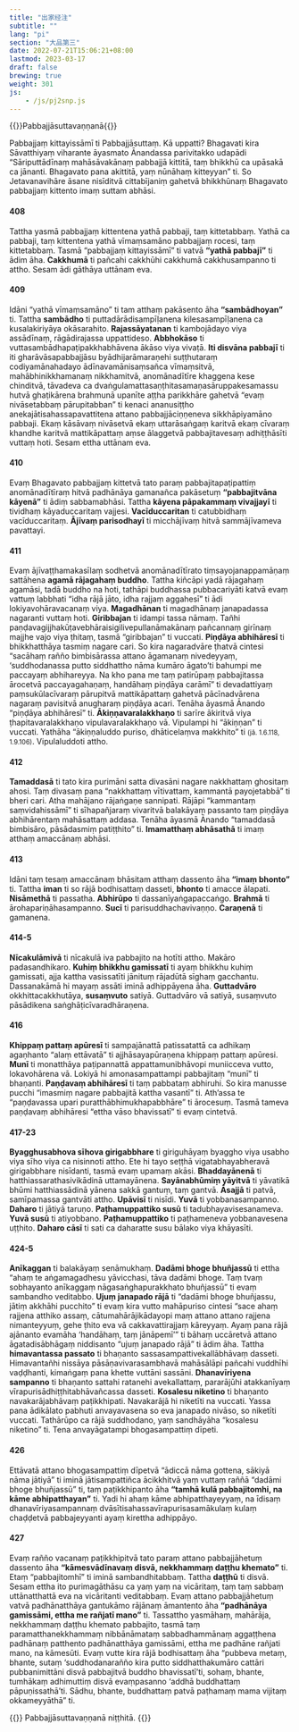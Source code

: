 ```yaml
---
title: "出家经注"
subtitle: ""
lang: "pi"
section: "大品第三"
date: 2022-07-21T15:06:21+08:00
lastmod: 2023-03-17
draft: false
brewing: true
weight: 301
js:
    - /js/pj2snp.js
---
```


{{<subtitle>}}Pabbajjāsuttavaṇṇanā{{</subtitle>}}

Pabbajjaṃ kittayissāmī ti Pabbajjāsuttaṃ. Kā uppatti? Bhagavati kira Sāvatthiyaṃ viharante āyasmato Ānandassa parivitakko udapādi “Sāriputtādīnaṃ mahāsāvakānaṃ pabbajjā kittitā, taṃ bhikkhū ca upāsakā ca jānanti. Bhagavato pana akittitā, yaṃ nūnāhaṃ kitteyyan” ti. So Jetavanavihāre āsane nisīditvā cittabījaniṃ gahetvā bhikkhūnaṃ Bhagavato pabbajjaṃ kittento imaṃ suttam abhāsi.

#### 408


Tattha yasmā pabbajjaṃ kittentena yathā pabbaji, taṃ kittetabbaṃ. Yathā ca pabbaji, taṃ kittentena yathā vīmaṃsamāno pabbajjaṃ rocesi, taṃ kittetabbaṃ. Tasmā “pabbajjaṃ kittayissāmī” ti vatvā **“yathā pabbajī”** ti ādim āha. **Cakkhumā** ti pañcahi cakkhūhi cakkhumā cakkhusampanno ti attho. Sesam ādi gāthāya uttānam eva.

#### 409


Idāni “yathā vīmaṃsamāno” ti tam atthaṃ pakāsento āha **“sambādhoyan”** ti. Tattha **sambādho** ti puttadārādisampīḷanena kilesasampīḷanena ca kusalakiriyāya okāsarahito. **Rajassāyatanan** ti kambojādayo viya assādīnaṃ, rāgādirajassa uppattideso. **Abbhokāso** ti vuttasambādhapaṭipakkhabhāvena ākāso viya vivaṭā. **Iti disvāna pabbajī** ti iti gharāvāsapabbajjāsu byādhijarāmaraṇehi suṭṭhutaraṃ codiyamānahadayo ādīnavamānisaṃsañca vīmaṃsitvā, mahābhinikkhamanaṃ nikkhamitvā, anomānadītīre khaggena kese chinditvā, tāvadeva ca dvaṅgulamattasaṇṭhitasamaṇasāruppakesamassu hutvā ghaṭikārena brahmunā upanīte aṭṭha parikkhāre gahetvā “evaṃ nivāsetabbaṃ pārupitabban” ti kenaci ananusiṭṭho anekajātisahassapavattitena attano pabbajjāciṇṇeneva sikkhāpiyamāno pabbaji. Ekaṃ kāsāvaṃ nivāsetvā ekaṃ uttarāsaṅgaṃ karitvā ekaṃ cīvaraṃ khandhe karitvā mattikāpattaṃ aṃse ālaggetvā pabbajitavesaṃ adhiṭṭhāsīti vuttaṃ hoti. Sesam ettha uttānam eva.

#### 410


Evaṃ Bhagavato pabbajjaṃ kittetvā tato paraṃ pabbajitapaṭipattiṃ anomānadītīraṃ hitvā padhānāya gamanañca pakāsetuṃ **“pabbajitvāna kāyenā”** ti ādiṃ sabbamabhāsi. Tattha **kāyena pāpakammaṃ vivajjayī** ti tividhaṃ kāyaduccaritaṃ vajjesi. **Vacīduccaritan** ti catubbidhaṃ vacīduccaritaṃ. **Ājīvaṃ parisodhayī** ti micchājīvaṃ hitvā sammājīvameva pavattayi.

#### 411


Evaṃ ājīvaṭṭhamakasīlaṃ sodhetvā anomānadītīrato tiṃsayojanappamāṇaṃ sattāhena **agamā rājagahaṃ buddho**. Tattha kiñcāpi yadā rājagahaṃ agamāsi, tadā buddho na hoti, tathāpi buddhassa pubbacariyāti katvā evaṃ vattuṃ labbhati “idha rājā jāto, idha rajjaṃ aggahesī” ti ādi lokiyavohāravacanaṃ viya. **Magadhānan** ti magadhānaṃ janapadassa nagaranti vuttaṃ hoti. **Giribbajan** ti idampi tassa nāmaṃ. Tañhi paṇḍavagijjhakūṭavebhāraisigilivepullanāmakānaṃ pañcannaṃ girīnaṃ majjhe vajo viya ṭhitaṃ, tasmā “giribbajan” ti vuccati. **Piṇḍāya abhihāresī** ti bhikkhatthāya tasmiṃ nagare cari. So kira nagaradvāre ṭhatvā cintesi “sacāhaṃ rañño bimbisārassa attano āgamanaṃ nivedeyyaṃ, ‘suddhodanassa putto siddhattho nāma kumāro āgato’ti bahumpi me paccayaṃ abhihareyya. Na kho pana me taṃ patirūpaṃ pabbajitassa ārocetvā paccayagahaṇaṃ, handāhaṃ piṇḍāya carāmī” ti devadattiyaṃ paṃsukūlacīvaraṃ pārupitvā mattikāpattaṃ gahetvā pācīnadvārena nagaraṃ pavisitvā anugharaṃ piṇḍāya acari. Tenāha āyasmā Ānando “piṇḍāya abhihāresī” ti. **Ākiṇṇavaralakkhaṇo** ti sarīre ākiritvā viya ṭhapitavaralakkhaṇo vipulavaralakkhaṇo vā. Vipulampi hi “ākiṇṇan” ti vuccati. Yathāha “ākiṇṇaluddo puriso, dhāticelaṃva makkhito” ti <small>(jā. 1.6.118, 1.9.106)</small>. Vipulaluddoti attho.

#### 412


**Tamaddasā** ti tato kira purimāni satta divasāni nagare nakkhattaṃ ghositaṃ ahosi. Taṃ divasaṃ pana “nakkhattaṃ vītivattaṃ, kammantā payojetabbā” ti bheri cari. Atha mahājano rājaṅgaṇe sannipati. Rājāpi “kammantaṃ saṃvidahissāmī” ti sīhapañjaraṃ vivaritvā balakāyaṃ passanto taṃ piṇḍāya abhihārentaṃ mahāsattaṃ addasa. Tenāha āyasmā Ānando “tamaddasā bimbisāro, pāsādasmiṃ patiṭṭhito” ti. **Imamatthaṃ abhāsathā** ti imaṃ atthaṃ amaccānaṃ abhāsi.

#### 413


Idāni taṃ tesaṃ amaccānaṃ bhāsitam atthaṃ dassento āha **“imaṃ bhonto”** ti. Tattha **iman** ti so rājā bodhisattaṃ dasseti, **bhonto** ti amacce ālapati. **Nisāmethā** ti passatha. **Abhirūpo** ti dassanīyaṅgapaccaṅgo. **Brahmā** ti ārohapariṇāhasampanno. **Sucī** ti parisuddhachavivaṇṇo. **Caraṇenā** ti gamanena.

#### 414-5



**Nīcakulāmivā** ti nīcakulā iva pabbajito na hotīti attho. Makāro padasandhikaro. **Kuhiṃ bhikkhu gamissatī** ti ayaṃ bhikkhu kuhiṃ gamissati, ajja kattha vasissatīti jānituṃ rājadūtā sīghaṃ gacchantu. Dassanakāmā hi mayaṃ assāti iminā adhippāyena āha. **Guttadvāro** okkhittacakkhutāya, **susaṃvuto** satiyā. Guttadvāro vā satiyā, susaṃvuto pāsādikena saṅghāṭicīvaradhāraṇena.

#### 416


**Khippaṃ pattaṃ apūresī** ti sampajānattā patissatattā ca adhikaṃ agaṇhanto “alaṃ ettāvatā” ti ajjhāsayapūraṇena khippaṃ pattaṃ apūresi. **Munī** ti monatthāya paṭipannattā appattamunibhāvopi muniicceva vutto, lokavohārena vā. Lokiyā hi amonasampattampi pabbajitaṃ “munī” ti bhaṇanti. **Paṇḍavaṃ abhihāresī** ti taṃ pabbataṃ abhiruhi. So kira manusse pucchi “imasmiṃ nagare pabbajitā kattha vasantī” ti. Ath’assa te “paṇḍavassa upari puratthābhimukhapabbhāre” ti ārocesuṃ. Tasmā tameva paṇḍavaṃ abhihāresi “ettha vāso bhavissatī” ti evaṃ cintetvā.

#### 417-23








**Byagghusabhova sīhova girigabbhare** ti giriguhāyaṃ byaggho viya usabho viya sīho viya ca nisinnoti attho. Ete hi tayo seṭṭhā vigatabhayabheravā girigabbhare nisīdanti, tasmā evaṃ upamaṃ akāsi. **Bhaddayānenā** ti hatthiassarathasivikādinā uttamayānena. **Sayānabhūmiṃ yāyitvā** ti yāvatikā bhūmi hatthiassādinā yānena sakkā gantuṃ, taṃ gantvā. **Āsajjā** ti patvā, samīpamassa gantvāti attho. **Upāvisī** ti nisīdi. **Yuvā** ti yobbanasampanno. **Daharo** ti jātiyā taruṇo. **Paṭhamuppattiko susū** ti tadubhayavisesanameva. **Yuvā susū** ti atiyobbano. **Paṭhamuppattiko** ti paṭhameneva yobbanavesena uṭṭhito. **Daharo cāsī** ti sati ca daharatte susu bālako viya khāyasīti.

#### 424-5



**Anīkaggan** ti balakāyaṃ senāmukhaṃ. **Dadāmi bhoge bhuñjassū** ti ettha “ahaṃ te aṅgamagadhesu yāvicchasi, tāva dadāmi bhoge. Taṃ tvaṃ sobhayanto anīkaggaṃ nāgasaṅghapurakkhato bhuñjassū” ti evaṃ sambandho veditabbo. **Ujuṃ janapado rājā** ti “dadāmi bhoge bhuñjassu, jātiṃ akkhāhi pucchito” ti evaṃ kira vutto mahāpuriso cintesi “sace ahaṃ rajjena atthiko assaṃ, cātumahārājikādayopi maṃ attano attano rajjena nimanteyyuṃ, gehe ṭhito eva vā cakkavattirajjaṃ kāreyyaṃ. Ayaṃ pana rājā ajānanto evamāha ‘handāhaṃ, taṃ jānāpemī’” ti bāhaṃ uccāretvā attano āgatadisābhāgaṃ niddisanto “ujuṃ janapado rājā” ti ādim āha. Tattha **himavantassa passato** ti bhaṇanto sassasampattivekallābhāvaṃ dasseti. Himavantañhi nissāya pāsāṇavivarasambhavā mahāsālāpi pañcahi vuddhīhi vaḍḍhanti, kimaṅgaṃ pana khette vuttāni sassāni. **Dhanavīriyena sampanno** ti bhaṇanto sattahi ratanehi avekallattaṃ, pararājūhi atakkanīyaṃ vīrapurisādhiṭṭhitabhāvañcassa dasseti. **Kosalesu niketino** ti bhaṇanto navakarājabhāvaṃ paṭikkhipati. Navakarājā hi niketīti na vuccati. Yassa pana ādikālato pabhuti anvayavasena so eva janapado nivāso, so niketīti vuccati. Tathārūpo ca rājā suddhodano, yaṃ sandhāyāha “kosalesu niketino” ti. Tena anvayāgatampi bhogasampattiṃ dīpeti.

#### 426


Ettāvatā attano bhogasampattiṃ dīpetvā “ādiccā nāma gottena, sākiyā nāma jātiyā” ti iminā jātisampattiñca ācikkhitvā yaṃ vuttaṃ raññā “dadāmi bhoge bhuñjassū” ti, taṃ paṭikkhipanto āha **“tamhā kulā pabbajitomhi, na kāme abhipatthayan”** ti. Yadi hi ahaṃ kāme abhipatthayeyyaṃ, na īdisaṃ dhanavīriyasampannaṃ dvāsītisahassavīrapurisasamākulaṃ kulaṃ chaḍḍetvā pabbajeyyanti ayaṃ kirettha adhippāyo.

#### 427


Evaṃ rañño vacanaṃ paṭikkhipitvā tato paraṃ attano pabbajjāhetuṃ dassento āha **“kāmesvādīnavaṃ disvā, nekkhammaṃ daṭṭhu khemato”** ti. Etaṃ “pabbajitomhī” ti iminā sambandhitabbaṃ. Tattha **daṭṭhū** ti disvā. Sesam ettha ito purimagāthāsu ca yaṃ yaṃ na vicāritaṃ, taṃ taṃ sabbaṃ uttānatthattā eva na vicāritanti veditabbaṃ. Evaṃ attano pabbajjāhetuṃ vatvā padhānatthāya gantukāmo rājānaṃ āmantento āha **“padhānāya gamissāmi, ettha me rañjatī mano”** ti. Tassattho yasmāhaṃ, mahārāja, nekkhammaṃ daṭṭhu khemato pabbajito, tasmā taṃ paramatthanekkhammaṃ nibbānāmataṃ sabbadhammānaṃ aggaṭṭhena padhānaṃ patthento padhānatthāya gamissāmi, ettha me padhāne rañjati mano, na kāmesūti. Evaṃ vutte kira rājā bodhisattaṃ āha “pubbeva metaṃ, bhante, sutaṃ ‘suddhodanarañño kira putto siddhatthakumāro cattāri pubbanimittāni disvā pabbajitvā buddho bhavissatī’ti, sohaṃ, bhante, tumhākaṃ adhimuttiṃ disvā evaṃpasanno ‘addhā buddhattaṃ pāpuṇissathā’ti. Sādhu, bhante, buddhattaṃ patvā paṭhamaṃ mama vijitaṃ okkameyyāthā” ti.

{{<eof>}}
    Pabbajjāsuttavaṇṇanā niṭṭhitā.
{{</eof>}}